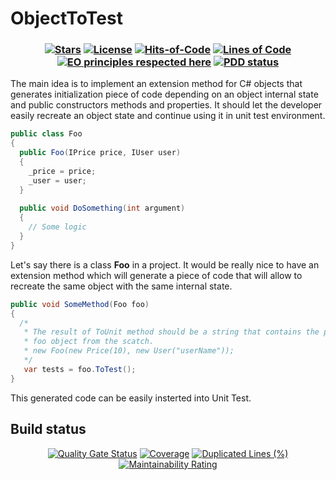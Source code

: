 # ObjectToTest

<h3 align="center">
   
  [![Stars](https://img.shields.io/github/stars/DenisZhukovski/ObjectToTest?color=brightgreen)](https://github.com/DenisZhukovski/ObjectToTest/stargazers) 
  [![License](https://img.shields.io/badge/license-MIT-blue.svg)](LICENSE.md) 
  [![Hits-of-Code](https://hitsofcode.com/github/deniszhukovski/ObjectToTest)](https://hitsofcode.com/view/github/deniszhukovski/ObjectToTest)
  [![Lines of Code](https://sonarcloud.io/api/project_badges/measure?project=DenisZhukovski_ObjectToTest&metric=ncloc)](https://sonarcloud.io/summary/new_code?id=DenisZhukovski_ObjectToTest)
  [![EO principles respected here](https://www.elegantobjects.org/badge.svg)](https://www.elegantobjects.org)
  [![PDD status](https://www.0pdd.com/svg?name=deniszhukovski/ObjectToTest)](https://www.0pdd.com/p?name=deniszhukovski/ObjectToTest)
</h3>

The main idea is to implement an extension method for C# objects that generates initialization piece of code depending on an object internal state and public constructors methods and properties. It should let the developer easily recreate an object state and continue using it in unit test environment.
```cs
public class Foo
{
  public Foo(IPrice price, IUser user)
  {
    _price = price;
    _user = user;
  }
  
  public void DoSomething(int argument)
  {
    // Some logic
  }
}

```
Let's say there is a class <b>Foo</b> in a project. It would be really nice to have an extension method which will generate a piece of code that will allow to recreate the same object with the same internal state.

```cs
public void SomeMethod(Foo foo)
{
  /*
   * The result of ToUnit method should be a string that contains the peice of code to recreate
   * foo object from the scatch.
   * new Foo(new Price(10), new User("userName"));
   */
   var tests = foo.ToTest();
}

```
This generated code can be easily insterted into Unit Test.

## Build status

<div align="center">
  
   [![Quality Gate Status](https://sonarcloud.io/api/project_badges/measure?project=DenisZhukovski_ObjectToTest&metric=alert_status)](https://sonarcloud.io/dashboard?id=DenisZhukovski_ObjectToTest) 
   [![Coverage](https://sonarcloud.io/api/project_badges/measure?project=DenisZhukovski_ObjectToTest&metric=coverage)](https://sonarcloud.io/dashboard?id=DenisZhukovski_ObjectToTest)
   [![Duplicated Lines (%)](https://sonarcloud.io/api/project_badges/measure?project=DenisZhukovski_ObjectToTest&metric=duplicated_lines_density)](https://sonarcloud.io/dashboard?id=DenisZhukovski_ObjectToTest)
   [![Maintainability Rating](https://sonarcloud.io/api/project_badges/measure?project=DenisZhukovski_ObjectToTest&metric=sqale_rating)](https://sonarcloud.io/dashboard?id=DenisZhukovski_ObjectToTest) 
</div>
